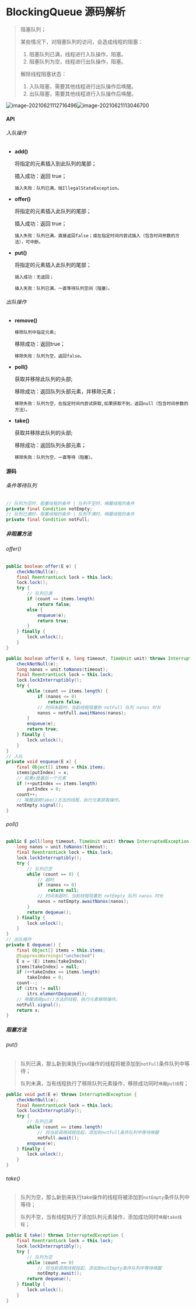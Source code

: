 # BlockingQueue 源码解析

> 阻塞队列；
>
> 某些情况下，对阻塞队列的访问，会造成线程的阻塞：
>
> 1. 阻塞队列已满，线程进行入队操作，阻塞。
> 2. 阻塞队列为空，线程进行出队操作，阻塞。
>
> 解除线程阻塞状态：
>
> 1. 入队阻塞，需要其他线程进行出队操作后唤醒。
> 2. 出队阻塞，需要其他线程进行入队操作后唤醒。

<img src="https://i.loli.net/2021/06/21/eZdxyUBtsDr35kj.png" alt="image-20210621112716496"  />![image-20210621113046700](https://i.loli.net/2021/06/21/T1SvEOjmtgkXBHY.png)

#### API

###### 入队操作

- **add()**

  将指定的元素插入到此队列的尾部；

  插入成功：返回 true；

  `插入失败：队列已满，抛IllegalStateException。`

- **offer()**

  将指定的元素插入此队列的尾部；

  插入成功：返回 true；

  `插入失败：队列已满，直接返回false；或在指定时间内尝试插入（包含时间参数的方法），可中断。`

- **put()**

  将指定的元素插入此队列的尾部；

  `插入成功：无返回；`

  `插入失败：队列已满，一直等待队列空间（阻塞）。`
###### 出队操作

- **remove()**

  `移除队列中指定元素;`

  移除成功：返回true；

  `移除失败：队列为空，返回false。`

- **poll()**

  获取并移除此队列的头部;

  移除成功：返回队列头部元素，并移除元素；

  `移除失败：队列为空，在指定时间内尝试获取,如果获取不到，返回null（包含时间参数的方法）。`

- **take()**

  获取并移除此队列的头部;

  移除成功：返回队列头部元素；

  `移除失败：队列为空，一直等待（阻塞）。`

#### 源码

###### 条件等待队列

```java
// 队列为空时，阻塞线程的条件 | 队列不空时，唤醒线程的条件
private final Condition notEmpty;
// 队列已满时，阻塞线程的条件 | 队列不满时，唤醒线程的条件
private final Condition notFull;
```
##### 非阻塞方法

###### offer() 

```java
public boolean offer(E e) {
    checkNotNull(e);
    final ReentrantLock lock = this.lock;
    lock.lock();
    try {
        // 队列已满
        if (count == items.length)
            return false;
        else {
            enqueue(e);
            return true;
        }
    } finally {
        lock.unlock();
    }
}

public boolean offer(E e, long timeout, TimeUnit unit) throws InterruptedException {
	checkNotNull(e);
    long nanos = unit.toNanos(timeout);
    final ReentrantLock lock = this.lock;
    lock.lockInterruptibly();
    try {
        while (count == items.length) {
            if (nanos <= 0)
                return false;
            // 时间未超时，当前线程阻塞到 notFull 队列 nanos 时长
            nanos = notFull.awaitNanos(nanos);
        }
        enqueue(e);
        return true;
    } finally {
        lock.unlock();
    }
}
// 入队
private void enqueue(E x) {
    final Object[] items = this.items;
    items[putIndex] = x;
    // 如果x是最后一个元素
    if (++putIndex == items.length)
        putIndex = 0;
    count++;
    // 唤醒调用take()方法的线程，执行元素获取操作。
    notEmpty.signal();
}
```

###### poll()

```java
public E poll(long timeout, TimeUnit unit) throws InterruptedException {
    long nanos = unit.toNanos(timeout);
    final ReentrantLock lock = this.lock;
    lock.lockInterruptibly();
    try {
        // 队列已空
        while (count == 0) {
            // 超时
            if (nanos <= 0)
                return null;
            // 时间未超时，当前线程阻塞到 notEmpty 队列 nanos 时长
            nanos = notEmpty.awaitNanos(nanos);
        }
        return dequeue();
    } finally {
        lock.unlock();
    }
}
// 出队操作
private E dequeue() {
    final Object[] items = this.items;
    @SuppressWarnings("unchecked")
    E x = (E) items[takeIndex];
    items[takeIndex] = null;
    if (++takeIndex == items.length)
        takeIndex = 0;
    count--;
    if (itrs != null)
        itrs.elementDequeued();
    // 唤醒调用put()方法的线程，执行元素移除操作。
    notFull.signal();
    return x;
}
```

##### 阻塞方法

###### put()

>  队列已满，那么新到来执行put操作的线程将被添加到`notFull`条件队列中等待；
>
>  队列未满，当有线程执行了移除队列元素操作，移除成功同时`唤醒put线程`；

```java
public void put(E e) throws InterruptedException {
    checkNotNull(e);
    final ReentrantLock lock = this.lock;
    lock.lockInterruptibly();
    try {
        // 队列已满
        while (count == items.length)
            // 将当前调用线程挂起，添加到notFull条件队列中等待唤醒
            notFull.await();
        enqueue(e);
    } finally {
        lock.unlock();
    }
}
```

###### take()

>队列为空，那么新到来执行take操作的线程将被添加到`notEmpty`条件队列中等待；
>
>队列不空，当有线程执行了添加队列元素操作，添加成功同时`唤醒take线程`；

```java
public E take() throws InterruptedException {
    final ReentrantLock lock = this.lock;
    lock.lockInterruptibly();
    try {
        // 队列为空
        while (count == 0)
            // 将当前调用线程挂起，添加到notEmpty条件队列中等待唤醒
            notEmpty.await();
        return dequeue();
    } finally {
        lock.unlock();
    }
}
```